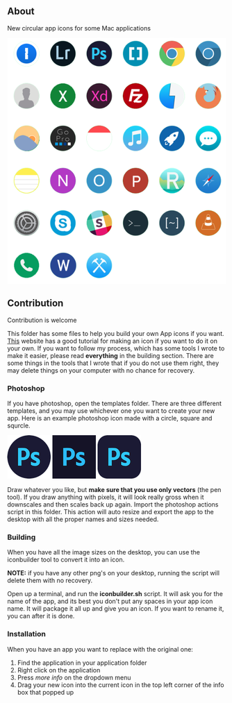 ## About
New circular app icons for some Mac applications

![](images/icons.png)

## Contribution
Contribution is welcome

This folder has some files to help you build your own App icons if you want.
[This](https://blog.macsales.com/28492-create-your-own-custom-icons-in-10-7-5-or-later) website has a good tutorial for making an icon if you want to do it on your own.
If you want to follow my process, which has some tools I wrote to make it easier, please read **everything** in the building section. 
There are some things in the tools that I wrote that if you do not use them right, they may delete things on your computer with no chance for recovery.

### Photoshop

If you have photoshop, open the templates folder. 
There are three different templates, and you may use whichever one you want to create your new app. 
Here is an example photoshop icon made with a circle, square and squrcle.

![](images/Photoshop-Icon.png) ![](images/Photoshop-Square.png) ![](images/Photoshop-Squrcle.png)

Draw whatever you like, but **make sure that you use only vectors** (the pen tool).
If you draw anything with pixels, it will look really gross when it downscales and then scales back up again.
Import the photoshop actions script in this folder.
This action will auto resize and export the app to the desktop with all the proper names and sizes needed.

### Building
When you have all the image sizes on the desktop, you can use the iconbuilder tool to convert it into an icon.

**NOTE:** if you have any other png's on your desktop, running the script will delete them with no recovery.

Open up a terminal, and run the **iconbuilder.sh** script.
It will ask you for the name of the app, and its best you don't put any spaces in your app icon name.
It will package it all up and give you an icon.
If you want to rename it, you can after it is done.

### Installation
When you have an app you want to replace with the original one:

1. Find the application in your application folder
2. Right click on the application
3. Press *more info* on the dropdown menu
4. Drag your new icon into the current icon in the top left corner of the info box that popped up
